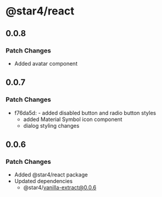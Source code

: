 # @star4/react

## 0.0.8

### Patch Changes

- Added avatar component

## 0.0.7

### Patch Changes

- f76da5d: - added disabled button and radio button styles
  - added Material Symbol icon component
  - dialog styling changes

## 0.0.6

### Patch Changes

- Added @star4/react package
- Updated dependencies
  - @star4/vanilla-extract@0.0.6
